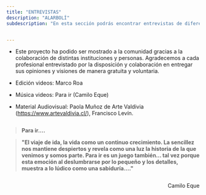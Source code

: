 ```yaml
---
title: "ENTREVISTAS"
description: "ALARBOLÍ"
subdescription: "En esta sección podrás encontrar entrevistas de diferentes profesionales del ámbito educativo."


---
```




 


<div style="margin-top:0.5em"></div>

- Este proyecto ha podido ser mostrado a la comunidad gracias a la colaboración de distintas instituciones y personas. 
Agradecemos a cada profesional entrevistado por la disposición y colaboración en entregar sus opiniones y visiones de manera gratuita y voluntaria.

- Edición videos: Marco Roa
- Música videos: Para ir (Camilo Eque)
- Material Audiovisual: Paola Muñoz de Arte Valdivia (https://www.artevaldivia.cl/), Francisco Levín.

<div style="margin-top:2em;"></div>


> **Para ir....**

> **"El viaje de ida, la vida como un continuo crecimiento. La sencillez nos mantiene despiertos y revela como una luz la historia de la que venimos y somos parte. Para ir es un juego también... tal vez porque esta emoción al deslumbrarse por lo pequeño y los detalles, muestra a lo lúdico como una sabiduría...."**

<p style="float:right;">Camilo Eque</p>  